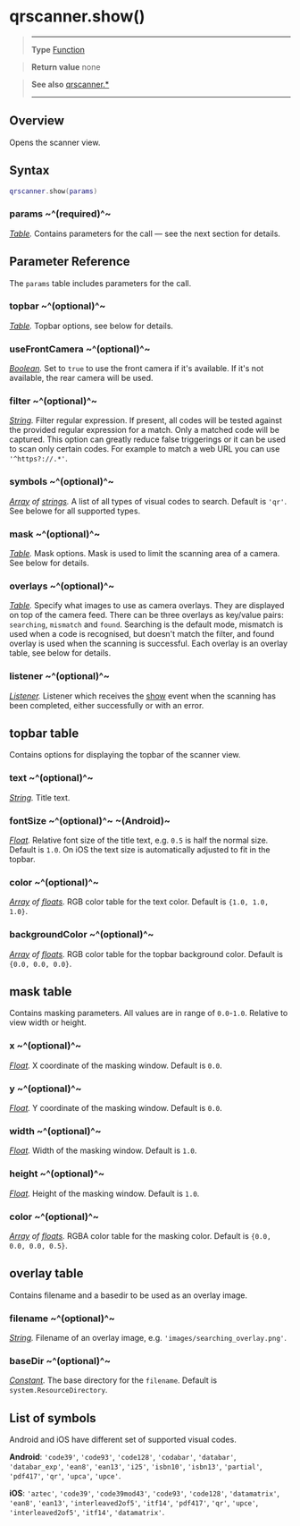 # qrscanner.show()

> --------------------- ------------------------------------------------------------------------------------------
> __Type__              [Function](https://docs.coronalabs.com/api/type/Function.html)

> __Return value__      none

> __See also__          [qrscanner.*](/plugin/qrscanner/index.md)
> --------------------- ------------------------------------------------------------------------------------------

## Overview

Opens the scanner view.

## Syntax
```lua
qrscanner.show(params)
```
### params ~^(required)^~
_[Table](https://docs.coronalabs.com/api/type/Table.html)._ Contains parameters for the call &mdash; see the next section for details.

## Parameter Reference

The `params` table includes parameters for the call.

### topbar ~^(optional)^~
_[Table](https://docs.coronalabs.com/api/type/Table.html)._ Topbar options, see below for details.

### useFrontCamera ~^(optional)^~
_[Boolean](https://docs.coronalabs.com/api/type/Boolean.html)._ Set to `true` to use the front camera if it's available. If it's not available, the rear camera will be used.

### filter ~^(optional)^~
_[String](https://docs.coronalabs.com/api/type/String.html)._ Filter regular expression. If present, all codes will be tested against the provided regular expression for a match. Only a matched code will be captured. This option can greatly reduce false triggerings or it can be used to scan only certain codes. For example to match a web URL you can use `'^https?://.*'`.

### symbols ~^(optional)^~
_[Array](https://docs.coronalabs.com/api/type/Array.html) of [strings](https://docs.coronalabs.com/api/type/String.html)._ A list of all types of visual codes to search. Default is `'qr'`. See belowe for all supported types.

### mask ~^(optional)^~
_[Table](https://docs.coronalabs.com/api/type/Table.html)._ Mask options. Mask is used to limit the scanning area of a camera. See below for details.

### overlays ~^(optional)^~
_[Table](https://docs.coronalabs.com/api/type/Table.html)._ Specify what images to use as camera overlays. They are displayed on top of the camera feed. There can be three overlays as key/value pairs: `searching`, `mismatch` and `found`. Searching is the default mode, mismatch is used when a code is recognised, but doesn't match the filter, and found overlay is used when the scanning is successful. Each overlay is an overlay table, see below for details.

### listener ~^(optional)^~
_[Listener](https://docs.coronalabs.com/api/type/Listener.html)._ Listener which receives the [show](/plugin/qrscanner/event/show/index.md) event when the scanning has been completed, either successfully or with an error.

## topbar table

Contains options for displaying the topbar of the scanner view.

### text ~^(optional)^~
_[String](https://docs.coronalabs.com/api/type/String.html)._ Title text.

### fontSize ~^(optional)^~ ~(Android)~
_[Float](/type/Float/index.md)._ Relative font size of the title text, e.g. `0.5` is half the normal size. Default is `1.0`. On iOS the text size is automatically adjusted to fit in the topbar.

### color ~^(optional)^~
_[Array](https://docs.coronalabs.com/api/type/Array.html) of [floats](/type/Float/index.md)._ RGB color table for the text color. Default is `{1.0, 1.0, 1.0}`.

### backgroundColor ~^(optional)^~
_[Array](https://docs.coronalabs.com/api/type/Array.html) of [floats](/type/Float/index.md)._ RGB color table for the topbar background color. Default is `{0.0, 0.0, 0.0}`.

## mask table

Contains masking parameters. All values are in range of `0.0`-`1.0`. Relative to view width or height.

### x ~^(optional)^~
_[Float](/type/Float/index.md)._ X coordinate of the masking window. Default is `0.0`.

### y ~^(optional)^~
_[Float](/type/Float/index.md)._ Y coordinate of the masking window. Default is `0.0`.

### width ~^(optional)^~
_[Float](/type/Float/index.md)._ Width of the masking window. Default is `1.0`.

### height ~^(optional)^~
_[Float](/type/Float/index.md)._ Height of the masking window. Default is `1.0`.

### color ~^(optional)^~
_[Array](https://docs.coronalabs.com/api/type/Array.html) of [floats](/type/Float/index.md)._ RGBA color table for the masking color. Default is `{0.0, 0.0, 0.0, 0.5}`.

## overlay table

Contains filename and a basedir to be used as an overlay image.

### filename ~^(optional)^~
_[String](https://docs.coronalabs.com/api/type/String.html)._ Filename of an overlay image, e.g. `'images/searching_overlay.png'`.

### baseDir ~^(optional)^~
_[Constant](https://docs.coronalabs.com/api/type/Constant.html)._ The base directory for the `filename`. Default is `system.ResourceDirectory`.

## List of symbols

Android and iOS have different set of supported visual codes.

**Android**: `'code39'`, `'code93'`, `'code128'`, `'codabar'`, `'databar'`, `'databar_exp'`, `'ean8'`, `'ean13'`, `'i25'`, `'isbn10'`, `'isbn13'`, `'partial'`, `'pdf417'`, `'qr'`, `'upca'`, `'upce'`.

**iOS**: `'aztec'`, `'code39'`, `'code39mod43'`, `'code93'`, `'code128'`, `'datamatrix'`, `'ean8'`, `'ean13'`, `'interleaved2of5'`, `'itf14'`, `'pdf417'`, `'qr'`, `'upce'`, `'interleaved2of5'`, `'itf14'`, `'datamatrix'`.